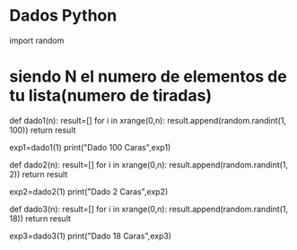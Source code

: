 # Dados Python

import random
# siendo N el numero de elementos de tu lista(numero de tiradas)
 
def dado1(n):
     result=[]
     for i in xrange(0,n):
         result.append(random.randint(1, 100))
     return result
 

exp1=dado1(1)
print("Dado 100 Caras",exp1)

def dado2(n):
     result=[]
     for i in xrange(0,n):
         result.append(random.randint(1, 2))
     return result
 
exp2=dado2(1)
print("Dado 2 Caras",exp2)





def dado3(n):
     result=[]
     for i in xrange(0,n):
         result.append(random.randint(1, 18))
     return result
 

exp3=dado3(1)
print("Dado 18 Caras",exp3)

